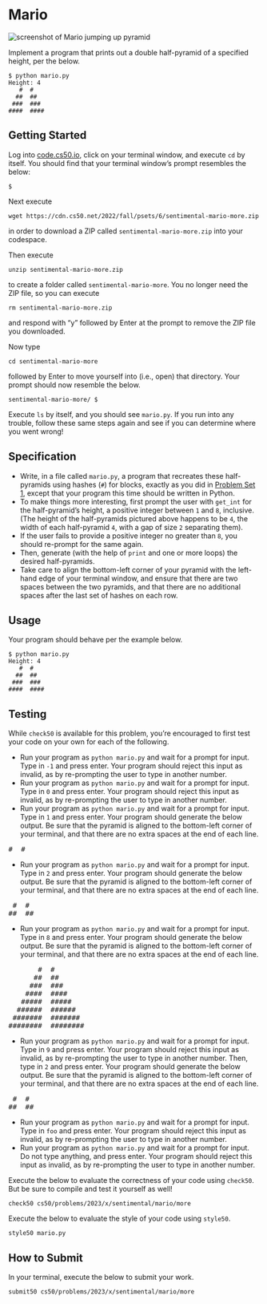 Mario
=====

![screenshot of Mario jumping up pyramid](https://cs50.harvard.edu/x/2023/psets/6/mario/more/pyramids.png)

Implement a program that prints out a double half-pyramid of a specified height, per the below.

    $ python mario.py
    Height: 4
       #  #
      ##  ##
     ###  ###
    ####  ####
    

Getting Started
---------------

Log into [code.cs50.io](https://code.cs50.io/), click on your terminal window, and execute `cd` by itself. You should find that your terminal window’s prompt resembles the below:

    $
    

Next execute

    wget https://cdn.cs50.net/2022/fall/psets/6/sentimental-mario-more.zip
    

in order to download a ZIP called `sentimental-mario-more.zip` into your codespace.

Then execute

    unzip sentimental-mario-more.zip
    

to create a folder called `sentimental-mario-more`. You no longer need the ZIP file, so you can execute

    rm sentimental-mario-more.zip
    

and respond with “y” followed by Enter at the prompt to remove the ZIP file you downloaded.

Now type

    cd sentimental-mario-more
    

followed by Enter to move yourself into (i.e., open) that directory. Your prompt should now resemble the below.

    sentimental-mario-more/ $
    

Execute `ls` by itself, and you should see `mario.py`. If you run into any trouble, follow these same steps again and see if you can determine where you went wrong!

Specification
-------------

*   Write, in a file called `mario.py`, a program that recreates these half-pyramids using hashes (`#`) for blocks, exactly as you did in [Problem Set 1](../../../1/), except that your program this time should be written in Python.
*   To make things more interesting, first prompt the user with `get_int` for the half-pyramid’s height, a positive integer between `1` and `8`, inclusive. (The height of the half-pyramids pictured above happens to be `4`, the width of each half-pyramid `4`, with a gap of size `2` separating them).
*   If the user fails to provide a positive integer no greater than `8`, you should re-prompt for the same again.
*   Then, generate (with the help of `print` and one or more loops) the desired half-pyramids.
*   Take care to align the bottom-left corner of your pyramid with the left-hand edge of your terminal window, and ensure that there are two spaces between the two pyramids, and that there are no additional spaces after the last set of hashes on each row.

Usage
-----

Your program should behave per the example below.

    $ python mario.py
    Height: 4
       #  #
      ##  ##
     ###  ###
    ####  ####
    

Testing
-------

While `check50` is available for this problem, you’re encouraged to first test your code on your own for each of the following.

*   Run your program as `python mario.py` and wait for a prompt for input. Type in `-1` and press enter. Your program should reject this input as invalid, as by re-prompting the user to type in another number.
*   Run your program as `python mario.py` and wait for a prompt for input. Type in `0` and press enter. Your program should reject this input as invalid, as by re-prompting the user to type in another number.
*   Run your program as `python mario.py` and wait for a prompt for input. Type in `1` and press enter. Your program should generate the below output. Be sure that the pyramid is aligned to the bottom-left corner of your terminal, and that there are no extra spaces at the end of each line.

<pre>
#  #
</pre> 

*   Run your program as `python mario.py` and wait for a prompt for input. Type in `2` and press enter. Your program should generate the below output. Be sure that the pyramid is aligned to the bottom-left corner of your terminal, and that there are no extra spaces at the end of each line.

<pre>
 #  #
##  ##
</pre>   

*   Run your program as `python mario.py` and wait for a prompt for input. Type in `8` and press enter. Your program should generate the below output. Be sure that the pyramid is aligned to the bottom-left corner of your terminal, and that there are no extra spaces at the end of each line.

<pre>
       #  #
      ##  ##
     ###  ###
    ####  ####
   #####  #####
  ######  ######
 #######  #######
########  ########
</pre>   

*   Run your program as `python mario.py` and wait for a prompt for input. Type in `9` and press enter. Your program should reject this input as invalid, as by re-prompting the user to type in another number. Then, type in `2` and press enter. Your program should generate the below output. Be sure that the pyramid is aligned to the bottom-left corner of your terminal, and that there are no extra spaces at the end of each line.

<pre>
 #  #
##  ##
</pre>

*   Run your program as `python mario.py` and wait for a prompt for input. Type in `foo` and press enter. Your program should reject this input as invalid, as by re-prompting the user to type in another number.
*   Run your program as `python mario.py` and wait for a prompt for input. Do not type anything, and press enter. Your program should reject this input as invalid, as by re-prompting the user to type in another number.

Execute the below to evaluate the correctness of your code using `check50`. But be sure to compile and test it yourself as well!

    check50 cs50/problems/2023/x/sentimental/mario/more
    

Execute the below to evaluate the style of your code using `style50`.

    style50 mario.py
    

How to Submit
-------------

In your terminal, execute the below to submit your work.

    submit50 cs50/problems/2023/x/sentimental/mario/more